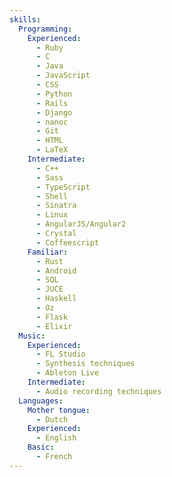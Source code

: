 ```yaml
---
skills:
  Programming:
    Experienced:
      - Ruby
      - C
      - Java
      - JavaScript
      - CSS
      - Python
      - Rails
      - Django
      - nanoc
      - Git
      - HTML
      - LaTeX
    Intermediate:
      - C++
      - Sass
      - TypeScript
      - Shell
      - Sinatra
      - Linux
      - AngularJS/Angular2
      - Crystal
      - Coffeescript
    Familiar:
      - Rust
      - Android
      - SQL
      - JUCE
      - Haskell
      - Oz
      - Flask
      - Elixir
  Music:
    Experienced:
      - FL Studio
      - Synthesis techniques
      - Ableton Live
    Intermediate:
      - Audio recording techniques
  Languages:
    Mother tongue:
      - Dutch
    Experienced:
      - English
    Basic:
      - French
---
```

